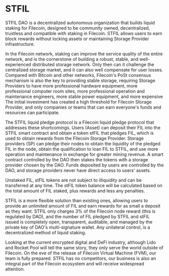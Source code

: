 # STFIL

STFIL DAO is a decentralized autonomous organization that builds liquid staking for Filecoin, designed to be community owned, decentralized, trustless and compatible with staking in Filecoin. STFIL allows users to earn block rewards without locking assets or maintaining Storage Provider infrastructure.
  
In the Filecoin network, staking can improve the service quality of the entire network, and is the cornerstone of building a robust, stable, and well-experienced distributed storage network. Only then can it challenge the centralized storage market, and it can also well compensate for user losses. Compared with Bitcoin and other networks, Filecoin's PoSt consensus mechanism is also the key to providing stable storage, requiring Storage Providers to have more professional hardware equipment, more professional computer room sites, more professional operation and maintenance engineers, more stable power equipment, and more expensive The initial investment has created a high threshold for Filecoin Storage Provider, and only companies or teams that can earn everyone's funds and resources can participate.

The STFIL liquid pledge protocol is a Filecoin liquid pledge protocol that addresses these shortcomings. Users (Asset) can deposit their FIL into the STFIL smart contract and obtain a token stFIL that pledges FIL, which is used to obtain rewards from the Filecoin Storage Provider. Storage providers (SP) can pledge their nodes to obtain the liquidity of the pledged FIL in the node, obtain the qualification to loan FIL to STFIL, and use more operation and maintenance in exchange for greater mining revenue. A smart contract controlled by the DAO then stakes the tokens with a storage provider chosen by the DAO. Funds deposited by users are controlled by the DAO, and storage providers never have direct access to users' assets.

Unstaked FIL, stFIL tokens are not subject to illiquidity and can be transferred at any time. The stFIL token balance will be calculated based on the total amount of FIL staked, plus rewards and less any penalties.

STFIL is a more flexible solution than existing ones, allowing users to provide an unlimited amount of FIL and earn rewards for as small a deposit as they want. STFIL only charges 3% of the Filecoin node reward (this is regulated by DAO), and the number of FIL pledged by STFIL and stFIL issued is completely open, transparent, auditable, and managed by the private key of DAO's multi-signature wallet. Any unilateral control, is a decentralized method of liquid staking.

Looking at the current encrypted digital and DeFi industry, although Lido and Rocket Pool will tell the same story, they only serve the world outside of Filecoin. On the eve of the release of Filecoin Virtual Machine (FVM), our team is fully prepared. STFIL has no competitors, our business is also an integral part of the Filecoin ecosystem and will receive widespread attention.
